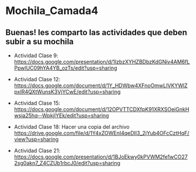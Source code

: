 # Mochila_Camada4

## Buenas! les comparto las actividades que deben subir a su mochila

- Actividad Clase 9:
https://docs.google.com/presentation/d/1IzbzXYHZBDbzKdGNiv4AM6fLPpwlUC09hYA4YB_ozTs/edit?usp=sharing

- Actividad Clase 12:
https://docs.google.com/document/d/1Y_HDWbw4XFnoOmwLIVKYWlZpxIR4QXtWunsK3VjYCwE/edit?usp=sharing

- Actividad Clase 15:
https://docs.google.com/document/d/12OPVTTCDXfpK91XRXSOeiGnkHwsja25hq--WpkjIYEk/edit?usp=sharing

- Actividad Clase 18: Hacer una copia del archivo
https://drive.google.com/file/d/1Y4xZOWEnI4qeDIl3_2jYub4OFcCztHqF/view?usp=sharing

- Actividad Clase 21:
https://docs.google.com/presentation/d/1BJoEkwy0kPVWM2fe1wCO272sg0akn7_Z4CZUb1rbcJ0/edit?usp=sharing
